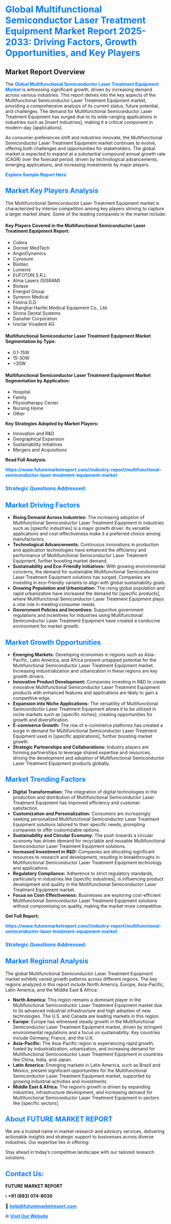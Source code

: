 <h1 style="color: #007BFF;">Global Multifunctional Semiconductor Laser Treatment Equipment Market Report 2025-2033: Driving Factors, Growth Opportunities, and Key Players</h1>

<section id="overview">
<h2>Market Report Overview</h2>
<p>The <a href="https://www.futuremarketreport.com//industry-report/multifunctional-semiconductor-laser-treatment-equipment-market" style="color: #007BFF; text-decoration: none;"><strong>Global Multifunctional Semiconductor Laser Treatment Equipment Market</strong></a> is witnessing significant growth, driven by increasing demand across various industries. This report delves into the key aspects of the Multifunctional Semiconductor Laser Treatment Equipment market, providing a comprehensive analysis of its current status, future potential, and challenges. The demand for Multifunctional Semiconductor Laser Treatment Equipment has surged due to its wide-ranging applications in industries such as [insert industries], making it a critical component in modern-day [applications].</p>
<p>As consumer preferences shift and industries innovate, the Multifunctional Semiconductor Laser Treatment Equipment market continues to evolve, offering both challenges and opportunities for stakeholders. The global market is expected to expand at a substantial compound annual growth rate (CAGR) over the forecast period, driven by technological advancements, emerging applications, and increasing investments by major players.</p>
</section>

<section id="overview">
<p><a href="https://www.futuremarketreport.com//request-sample/reportId=64407" style="color: #007BFF; text-decoration: none;"><strong>Explore Sample Report Here</strong></a></p>
</section>

<section id="key-players">
<h2 style="color: #007BFF;">Market Key Players Analysis</h2>
<p>The Multifunctional Semiconductor Laser Treatment Equipment market is characterized by intense competition among key players striving to capture a larger market share. Some of the leading companies in the market include:</p>
<h4>Key Players Covered in the Multifunctional Semiconductor Laser Treatment Equipment Report:</h4>
<ul><li>Cutera</li><li>Dornier MedTech</li><li>AngioDynamics</li><li>Cynosure</li><li>Biolitec</li><li>Lumenis</li><li>EUFOTON S.R.L</li><li>Alma Lasers (SISRAM)</li><li>Biolase</li><li>Energist Group</li><li>Syneron Medical</li><li>Fotona D.D.</li><li>Shanghai Hanfei Medical Equipment Co., Ltd.</li><li>Sirona Dental Systems</li><li>Danaher Corporation</li><li>Ivoclar Vivadent AG</li></ul>
<h4>Multifunctional Semiconductor Laser Treatment Equipment Market Segmentation by Type:</h4>
<ul><li>0.1-15W</li><li>15-30W</li><li>&gt;30W</li></ul>

<h4>Multifunctional Semiconductor Laser Treatment Equipment Market Segmentation by Application:</h4>
<ul><li>Hospital</li><li>Family</li><li>Physiotherapy Center</li><li>Nursing Home</li><li>Other</li></ul>
<p><strong>Key Strategies Adopted by Market Players:</strong></p>
<ul>
<li>Innovation and R&D</li>
<li>Geographical Expansion</li>
<li>Sustainability Initiatives</li>
<li>Mergers and Acquisitions</li>
</ul>
</section>

<section>
<p><strong>Read Full Analysis: </strong></p><a href="https://www.futuremarketreport.com//industry-report/multifunctional-semiconductor-laser-treatment-equipment-market" style="color: #007BFF; text-decoration: none;"><strong>https://www.futuremarketreport.com//industry-report/multifunctional-semiconductor-laser-treatment-equipment-market</strong></a>
<h3 style="color: #007BFF;">Strategic Questions Addressed:</h3>
</section>

<section id="driving-factors">
<h2 style="color: #007BFF;">Market Driving Factors</h2>
<ul>
<li><strong>Rising Demand Across Industries:</strong> The increasing adoption of Multifunctional Semiconductor Laser Treatment Equipment in industries such as [specific industries] is a major growth driver. Its versatile applications and cost-effectiveness make it a preferred choice among manufacturers.</li>
<li><strong>Technological Advancements:</strong> Continuous innovations in production and application technologies have enhanced the efficiency and performance of Multifunctional Semiconductor Laser Treatment Equipment, further boosting market demand.</li>
<li><strong>Sustainability and Eco-Friendly Initiatives:</strong> With growing environmental concerns, the demand for sustainable Multifunctional Semiconductor Laser Treatment Equipment solutions has surged. Companies are investing in eco-friendly variants to align with global sustainability goals.</li>
<li><strong>Growing Population and Urbanization:</strong> The rising global population and rapid urbanization have increased the demand for [specific products], where Multifunctional Semiconductor Laser Treatment Equipment plays a vital role in meeting consumer needs.</li>
<li><strong>Government Policies and Incentives:</strong> Supportive government regulations and incentives for industries using Multifunctional Semiconductor Laser Treatment Equipment have created a conducive environment for market growth.</li>
</ul>
</section>

<section id="growth-opportunities">
<h2 style="color: #007BFF;">Market Growth Opportunities</h2>
<ul>
<li><strong>Emerging Markets:</strong> Developing economies in regions such as Asia-Pacific, Latin America, and Africa present untapped potential for the Multifunctional Semiconductor Laser Treatment Equipment market. Increasing industrialization and urbanization in these regions are key growth drivers.</li>
<li><strong>Innovative Product Development:</strong> Companies investing in R&D to create innovative Multifunctional Semiconductor Laser Treatment Equipment products with enhanced features and applications are likely to gain a competitive edge.</li>
<li><strong>Expansion into Niche Applications:</strong> The versatility of Multifunctional Semiconductor Laser Treatment Equipment allows it to be utilized in niche markets such as [specific niches], creating opportunities for growth and diversification.</li>
<li><strong>E-commerce Growth:</strong> The rise of e-commerce platforms has created a surge in demand for Multifunctional Semiconductor Laser Treatment Equipment used in [specific applications], further boosting market growth.</li>
<li><strong>Strategic Partnerships and Collaborations:</strong> Industry players are forming partnerships to leverage shared expertise and resources, driving the development and adoption of Multifunctional Semiconductor Laser Treatment Equipment products globally.</li>
</ul>
</section>

<section id="trending-factors">
<h2 style="color: #007BFF;">Market Trending Factors</h2>
<ul>
<li><strong>Digital Transformation:</strong> The integration of digital technologies in the production and distribution of Multifunctional Semiconductor Laser Treatment Equipment has improved efficiency and customer satisfaction.</li>
<li><strong>Customization and Personalization:</strong> Consumers are increasingly seeking personalized Multifunctional Semiconductor Laser Treatment Equipment solutions tailored to their specific needs, prompting companies to offer customizable options.</li>
<li><strong>Sustainability and Circular Economy:</strong> The push towards a circular economy has driven demand for recyclable and reusable Multifunctional Semiconductor Laser Treatment Equipment solutions.</li>
<li><strong>Increased Investment in R&D:</strong> Companies are allocating significant resources to research and development, resulting in breakthroughs in Multifunctional Semiconductor Laser Treatment Equipment technology and applications.</li>
<li><strong>Regulatory Compliance:</strong> Adherence to strict regulatory standards, particularly in industries like [specific industries], is influencing product development and quality in the Multifunctional Semiconductor Laser Treatment Equipment market.</li>
<li><strong>Focus on Cost-Effectiveness:</strong> Businesses are exploring cost-efficient Multifunctional Semiconductor Laser Treatment Equipment solutions without compromising on quality, making the market more competitive.</li>
</ul>
</section>

<section>
<p><strong>Get Full Report: </strong></p><a href="https://www.futuremarketreport.com//industry-report/multifunctional-semiconductor-laser-treatment-equipment-market" style="color: #007BFF; text-decoration: none;"><strong>https://www.futuremarketreport.com//industry-report/multifunctional-semiconductor-laser-treatment-equipment-market</strong></a>
<h3 style="color: #007BFF;">Strategic Questions Addressed:</h3>
</section>


<section id="regional-analysis">
<h2 style="color: #007BFF;">Market Regional Analysis</h2>
<p>The global Multifunctional Semiconductor Laser Treatment Equipment market exhibits varied growth patterns across different regions. The key regions analyzed in this report include North America, Europe, Asia-Pacific, Latin America, and the Middle East & Africa:</p>
<ul>
<li><strong>North America:</strong> This region remains a dominant player in the Multifunctional Semiconductor Laser Treatment Equipment market due to its advanced industrial infrastructure and high adoption of new technologies. The U.S. and Canada are leading markets in this region.</li>
<li><strong>Europe:</strong> Europe has witnessed steady growth in the Multifunctional Semiconductor Laser Treatment Equipment market, driven by stringent environmental regulations and a focus on sustainability. Key countries include Germany, France, and the U.K.</li>
<li><strong>Asia-Pacific:</strong> The Asia-Pacific region is experiencing rapid growth, fueled by industrialization, urbanization, and increasing demand for Multifunctional Semiconductor Laser Treatment Equipment in countries like China, India, and Japan.</li>
<li><strong>Latin America:</strong> Emerging markets in Latin America, such as Brazil and Mexico, present significant opportunities for the Multifunctional Semiconductor Laser Treatment Equipment market, supported by growing industrial activities and investments.</li>
<li><strong>Middle East & Africa:</strong> The region’s growth is driven by expanding industries, infrastructure development, and increasing demand for Multifunctional Semiconductor Laser Treatment Equipment in sectors like [specific sectors].</li>
</ul>
</section>

<footer>
<h2 style="color: #007BFF;">About FUTURE MARKET REPORT</h2>
<p>We are a trusted name in market research and advisory services, delivering actionable insights and strategic support to businesses across diverse industries. Our expertise lies in offering:</p>

<p>Stay ahead in today’s competitive landscape with our tailored research solutions.</p>

<h2 style="color: #007BFF;">Contact Us:</h2>
<p><strong>FUTURE MARKET REPORT</strong></p>
<p>📞 <strong>+91 (883) 074-8030</strong></p>
<p>📧 <strong><a href="mailto:help@futuremarketreport.com" style="color: #007BFF;">help@futuremarketreport.com</a></strong></p>
<p>🌐 <strong><a href="https://www.futuremarketreport.com/" style="color: #007BFF;">Visit Our Website</a></strong></p>
</footer>
